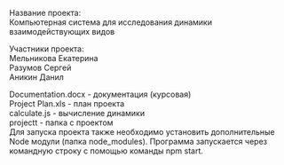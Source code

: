 Название проекта:   
Компьютерная система для исследования динамики взаимодействующих видов    
  
Участники проекта:  
Мельникова Екатерина  
Разумов Сергей  
Аникин Данил  

Documentation.docx - документация (курсовая)  
Project Plan.xls - план проекта  
calculate.js - вычисление динамики  
projectt - папка с проектом  
Для запуска проекта также необходимо установить дополнительные Node модули (папка node_modules). Программа запускается через командную строку с помощью команды npm start.

